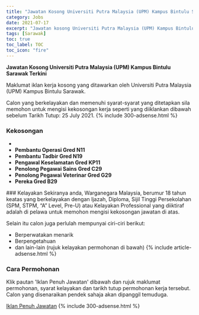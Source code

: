 ```yaml
---
title: "Jawatan Kosong Universiti Putra Malaysia (UPM) Kampus Bintulu Sarawak Terkini" 
category: Jobs 
date: 2021-07-17 
excerpt: "Jawatan kosong Universiti Putra Malaysia (UPM) Kampus Bintulu Sarawak terkini untuk kekosongan ,Pembantu Operasi Gred N11,Pembantu Tadbir Gred N19,Pengawal Keselamatan Gred KP11,Penolong Pegawai Sains Gred C29,Penolong Pegawai Veterinar Gred G29,Pereka Gred B29" 
tags: [Sarawak] 
toc: true 
toc_label: TOC 
toc_icon: "fire" 
--- 
```


**Jawatan Kosong Universiti Putra Malaysia (UPM) Kampus Bintulu Sarawak Terkini**

Maklumat iklan kerja kosong yang ditawarkan oleh Universiti Putra Malaysia (UPM) Kampus Bintulu Sarawak. 

Calon yang berkelayakan dan memenuhi syarat-syarat yang ditetapkan sila memohon untuk mengisi kekosongan kerja seperti yang diiklankan dibawah sebelum Tarikh Tutup: 25 July 2021. 
{% include 300-adsense.html %} 
### Kekosongan 
<ul>
<li>
<li><strong>Pembantu Operasi Gred N11</strong></li>
<li><strong>Pembantu Tadbir Gred N19</strong></li>
<li><strong>Pengawal Keselamatan Gred KP11</strong></li>
<li><strong>Penolong Pegawai Sains Gred C29</strong></li>
<li><strong>Penolong Pegawai Veterinar Gred G29</strong></li>
<li><strong>Pereka Gred B29</strong></li>
</ul> 
### Kelayakan 
Sekiranya anda, Warganegara Malaysia, berumur 18 tahun keatas yang berkelayakan dengan Ijazah, Diploma, Sijil Tinggi Persekolahan (SPM, STPM, “A” Level, Pre-U) atau Kelayakan Professional yang diiktiraf adalah di pelawa untuk memohon mengisi kekosongan jawatan di atas.

Selain itu calon juga perlulah mempunyai ciri-ciri berikut:
- Berperwatakan menarik
- Berpengetahuan
- dan lain-lain (rujuk kelayakan permohonan di bawah) 
{% include article-adsense.html %} 
### Cara Permohonan 
Klik pautan 'Iklan Penuh Jawatan' dibawah dan rujuk maklumat permohonan, syarat kelayakan dan tarikh tutup permohonan kerja tersebut.
Calon yang disenaraikan pendek sahaja akan dipanggil temuduga.

<a href="https://btu.upm.edu.my/jawatankosong/iklan_jawatan_kosong_julai_2021" class="btn btn--info" target="_blank" rel="nofollow noopenner">Iklan Penuh Jawatan</a> 
{% include 300-adsense.html %} 